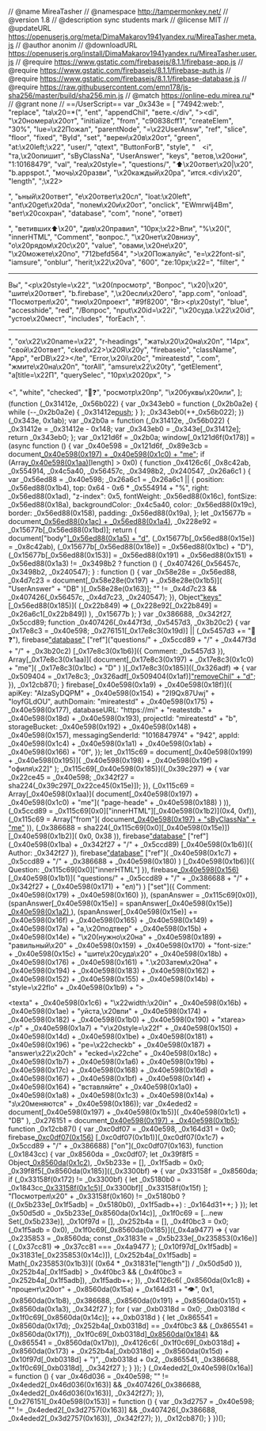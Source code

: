 // @name         MireaTasher
// @namespace    http://tampermonkey.net/
// @version      1.8
// @description  sync students mark
// @license      MIT
// @updateURL    https://openuserjs.org/meta/DimaMakarov1941yandex.ru/MireaTasher.meta.js
// @author       anonim
// @downloadURL  https://openuserjs.org/install/DimaMakarov1941yandex.ru/MireaTasher.user.js
// @require      https://www.gstatic.com/firebasejs/8.1.1/firebase-app.js
// @require      https://www.gstatic.com/firebasejs/8.1.1/firebase-auth.js
// @require      https://www.gstatic.com/firebasejs/8.1.1/firebase-database.js
// @require      https://raw.githubusercontent.com/emn178/js-sha256/master/build/sha256.min.js
// @match        https://online-edu.mirea.ru/*
// @grant        none
// ==/UserScript==
var _0x343e = [
    "74942:web:",
	"replace",
	"ta\x20=*(",
	"ent",
	"appendChil",
	"вете.</div",
	"></div><di",
	"\x20номера\x20от",
	"initialize",
	"from",
	"c90838cff1",
	"createElem",
	"30%",
	"lue=\x22Пожал",
	"parentNode",
	"=\x22UserAnsw",
	"ref",
	"slice",
	"floor",
	"fixed",
	"ById",
	"set",
	"верен\x20в\x20от",
	"green",
	"at:\x20left;\x22",
	"user/",
	"qtext",
	"ButtonForB",
	"style",
	"&#12288;<i",
	"та,\x20опишит",
	"sByClassNa",
	"UserAnswer",
	"keys",
	"ветов,\x20они",
	"1:10168479",
	"val",
	"rea\x20style=",
	"questions/",
	"⬆\x20ответ\x20|\x20",
	"b.appspot.",
	"мочь\x20разви",
	"\x20каждый\x20ра",
	"ится.<div\x20",
	"length",
	";\x22><p></p>",
	"ьный\x20ответ",
	"е\x20ответ\x20сл",
	"loat:\x20left",
	"ant\x20get\x20da",
	"полем\x20и\x20от",
	"onclick",
	"EWmrwlj4Bm",
	"вет\x20сохран",
	"database",
	"com",
	"none",
	"ответ)</p>",
	"ветивших⬆\x20",
	"див\x20правил",
	"10px;\x22>Впи",
	"%\x20(",
	"innerHTML",
	"Comment",
	"вопрос.",
	"\x20нет\x20внизу",
	"о\x20рядом\x20с\x20",
	"value",
	"овами,\x20не\x20",
	"\x20можете\x20по",
	"712befd564",
	">\x20Пожалуйс",
	"e=\x22font-si",
	"iamsure",
	"onblur",
	"herit;\x22\x20va",
	"600",
	"ze:10px;\x22=",
	"filter",
	"<hr/><p>Вы",
	"<p\x20style=\x22",
	"\x20(просмотр",
	"Вопрос",
	"\x20|\x20",
	"шите\x20ответ",
	"b.firebase",
	",\x20если\x20его",
	"app.com",
	"onload",
	"Посмотрел\x20",
	"тию\x20проект",
	"#9f8200",
	"Br><p\x20styl",
	"blue",
	"accesshide",
	"red",
	"/Вопрос",
	"nput\x20id=\x22i",
	"\x20суда.\x22\x20id",
	"устое\x20мест",
	"includes",
	"forEach",
	".<hr/>",
	"ox\x22\x20name=\x22",
	"r-headings",
	"жать\x20\x20на\x20п",
	"14px",
	"свой\x20ответ",
	"cked\x22>\x20Я\x20у",
	"firebaseio",
	"className",
	"App",
	"erDB\x22></te",
	"Error,\x20i\x20c",
	"mireatestd",
	".com",
	"жмите\x20на\x20п",
	"torAll",
	"amsure\x22\x20ty",
	"getElement",
	"a[title=\x22П",
	"querySelec",
	"10px\x2020px",
	"><Br><Br><",
	"white",
	"checked",
	"🤔❓",
	"росмотр\x20пр",
	"\x20буквы\x20или",
];
(function (_0x31412e, _0x56b022) {
	var _0x343eb0 = function (_0x2b0a2e) {
		while (--_0x2b0a2e) {
			_0x31412e[push](_0x31412e[shift]());
		}
	};
	_0x343eb0(++_0x56b022);
})(_0x343e, 0x1ab);
var _0x2b0a = function (_0x31412e, _0x56b022) {
	_0x31412e = _0x31412e - 0x148;
	var _0x343eb0 = _0x343e[_0x31412e];
	return _0x343eb0;
};
var _0x121d6f = _0x2b0a;
window[_0x121d6f(0x178)] = (async function () {
	var _0x40e598 = _0x121d6f,
		_0x89e3cb = document[_0x40e598(0x197) + _0x40e598(0x1c0) + "me"](
			_0x40e598(0x17e)
		);
	if (Array[_0x40e598(0x1aa)](_0x89e3cb)[length] > 0x0) {
		function _0x4126c6(
			_0x8c42ab,
			_0x554914,
			_0x4c5a40,
			_0x56457c,
			_0x3498b2,
			_0x240547,
			_0x26a6c1
		) {
			var _0x56ed88 = _0x40e598;
			_0x26a6c1 = _0x26a6c1 || {
				position: _0x56ed88(0x1b4),
				top: 0x64 - 0x6 * _0x554914 + "%",
				right: _0x56ed88(0x1ad),
				"z-index": 0x5,
				fontWeight: _0x56ed88(0x16c),
				fontSize: _0x56ed88(0x18a),
				backgroundColor: _0x4c5a40,
				color: _0x56ed88(0x19c),
				border: _0x56ed88(0x158),
				padding: _0x56ed88(0x19a),
			};
			let _0x15677b = document[_0x56ed88(0x1ac) + _0x56ed88(0x1a4)]("button"),
				_0x228e92 = _0x15677b[_0x56ed88(0x1bd)];
			return (
				document["body"][_0x56ed88(0x1a5) + "d"](_0x15677b),
				(_0x15677b[_0x56ed88(0x15e)] = _0x8c42ab),
				(_0x15677b[_0x56ed88(0x18e)] = _0x56ed88(0x1bc) + "D"),
				(_0x15677b[_0x56ed88(0x153)] =
					_0x56ed88(0x191) + _0x56ed88(0x151) + _0x56ed88(0x1a3) != _0x3498b2
						? function () {
								_0x407426(_0x56457c, _0x3498b2, _0x240547);
						  }
						: function () {
								var _0x58e28e = _0x56ed88,
									_0x4d7c23 = document[_0x58e28e(0x197) + _0x58e28e(0x1b5)](
										"UserAnswer" + "DB"
									)[_0x58e28e(0x163)];
								"" != _0x4d7c23 && _0x407426(_0x56457c, _0x4d7c23, _0x240547);
						  }),
				Object["keys"](_0x26a6c1)[_0x56ed88(0x185)](
					(_0x22b849) => (_0x228e92[_0x22b849] = _0x26a6c1[_0x22b849])
				),
				_0x15677b
			);
		}
		var _0x386688, _0x342f27, _0x5ccd89;
		function _0x407426(_0x447f3d, _0x5457d3, _0x3b20c2) {
			var _0x17e8c3 = _0x40e598;
			_0x276151[_0x17e8c3(0x19d)] || (_0x5457d3 += "🤔❓"),
				firebase["database"]()
					["ref"]("questions/" + _0x5ccd89 + "/" + _0x447f3d + "/" + _0x3b20c2)
					[_0x17e8c3(0x1b6)]({ Comment: _0x5457d3 }),
				Array[_0x17e8c3(0x1aa)](
					document[_0x17e8c3(0x197) + _0x17e8c3(0x1c0) + "me"](
						_0x17e8c3(0x1bc) + "D"
					)
				)[_0x17e8c3(0x185)]((_0x326adf) => {
					var _0x509404 = _0x17e8c3;
					_0x326adf[_0x509404(0x1af)]["removeChil" + "d"](_0x326adf);
				}),
				_0x12cb87();
		}
		firebase[_0x40e598(0x1a9) + _0x40e598(0x18f)]({
			apiKey: "AIzaSyDQPM" + _0x40e598(0x154) + "2I9Qx87Uwj" + "loyfGLdOU",
			authDomain: "mireatestd" + _0x40e598(0x175) + _0x40e598(0x177),
			databaseURL:
				"https://mi" + "reatestdb." + _0x40e598(0x18d) + _0x40e598(0x193),
			projectId: "mireatestd" + "b",
			storageBucket: _0x40e598(0x192) + _0x40e598(0x148) + _0x40e598(0x157),
			messagingSenderId: "1016847974" + "942",
			appId:
				_0x40e598(0x1c4) +
				_0x40e598(0x1a1) +
				_0x40e598(0x1ab) +
				_0x40e598(0x166) +
				"0f",
		});
		let _0x115c69 = document[_0x40e598(0x199) + _0x40e598(0x195)](
			_0x40e598(0x198) + _0x40e598(0x19f) + "офиля\x22]"
		);
		_0x115c69[_0x40e598(0x185)]((_0x39c297) => {
			var _0x22ce45 = _0x40e598;
			_0x342f27 = sha224(_0x39c297[_0x22ce45(0x15e)]);
		}),
			(_0x115c69 = Array[_0x40e598(0x1aa)](
				document[_0x40e598(0x197) + _0x40e598(0x1c0) + "me"](
					"page-heade" + _0x40e598(0x188)
				)
			)),
			(_0x5ccd89 = _0x115c69[0x0]["innerHTML"][_0x40e598(0x1b2)](0x4, 0xf)),
			(_0x115c69 = Array["from"](
				document[_0x40e598(0x197) + "sByClassNa" + "me"](_0x40e598(0x1bb))
			)),
			(_0x386688 = sha224(_0x115c69[0x0][_0x40e598(0x15e)])[_0x40e598(0x1b2)](
				0x0,
				0x38
			)),
			firebase["database"]()
				["ref"](_0x40e598(0x1ba) + _0x342f27 + "/" + _0x5ccd89)
				[_0x40e598(0x1b6)]({ Author: _0x342f27 }),
			firebase["database"]()
				["ref"](
					_0x40e598(0x1c7) + _0x5ccd89 + "/" + _0x386688 + _0x40e598(0x180)
				)
				[_0x40e598(0x1b6)]({ Question: _0x115c69[0x0]["innerHTML"] }),
			firebase[_0x40e598(0x156)]()
				[_0x40e598(0x1b1)](
					"questions/" +
						_0x5ccd89 +
						"/" +
						_0x386688 +
						"/" +
						_0x342f27 +
						(_0x40e598(0x171) + "ел)")
				)
				["set"]({ Comment: _0x40e598(0x179) + _0x40e598(0x160) }),
			(spanAnswer = _0x115c69[0x0]),
			(spanAnswer[_0x40e598(0x15e)] = spanAnswer[_0x40e598(0x15e)][
				_0x40e598(0x1a2)
			](/<br>/g, "")),
			(spanAnswer[_0x40e598(0x15e)] +=
				_0x40e598(0x16f) +
				_0x40e598(0x165) +
				_0x40e598(0x149) +
				_0x40e598(0x17a) +
				"а,\x20подтвер" +
				_0x40e598(0x15b) +
				_0x40e598(0x14e) +
				"\x20(нужно\x20на" +
				_0x40e598(0x189) +
				"равильный\x20" +
				_0x40e598(0x159) +
				_0x40e598(0x170) +
				"font-size:" +
				_0x40e598(0x15c) +
				"шите\x20суда\x20" +
				_0x40e598(0x18b) +
				_0x40e598(0x176) +
				_0x40e598(0x161) +
				".\x20Затем\x20на" +
				_0x40e598(0x194) +
				_0x40e598(0x183) +
				_0x40e598(0x162) +
				_0x40e598(0x152) +
				_0x40e598(0x155) +
				_0x40e598(0x14b) +
				"style=\x22flo" +
				_0x40e598(0x1b9) +
				"><p><texta" +
				_0x40e598(0x1c6) +
				"\x22width:\x20in" +
				_0x40e598(0x16b) +
				_0x40e598(0x1ae) +
				"уйста,\x20впи" +
				_0x40e598(0x174) +
				_0x40e598(0x182) +
				_0x40e598(0x1b0) +
				_0x40e598(0x190) +
				"xtarea></p" +
				_0x40e598(0x1a7) +
				"v\x20style=\x22f" +
				_0x40e598(0x150) +
				_0x40e598(0x14d) +
				_0x40e598(0x1be) +
				_0x40e598(0x181) +
				_0x40e598(0x196) +
				"pe=\x22checkb" +
				_0x40e598(0x187) +
				"answer\x22\x20ch" +
				"ecked=\x22che" +
				_0x40e598(0x18c) +
				_0x40e598(0x1b7) +
				_0x40e598(0x1a6) +
				_0x40e598(0x19b) +
				_0x40e598(0x17c) +
				_0x40e598(0x168) +
				_0x40e598(0x16d) +
				_0x40e598(0x167) +
				_0x40e598(0x1bf) +
				_0x40e598(0x14f) +
				_0x40e598(0x164) +
				"вставляйте" +
				_0x40e598(0x1a0) +
				_0x40e598(0x1a8) +
				_0x40e598(0x1c3) +
				_0x40e598(0x14a) +
				"з\x20меняются" +
				_0x40e598(0x186));
		var _0x4eded2 = document[_0x40e598(0x197) + _0x40e598(0x1b5)](
				_0x40e598(0x1c1) + "DB"
			),
			_0x276151 = document[_0x40e598(0x197) + _0x40e598(0x1b5)](
				_0x40e598(0x169)
			);
		function _0x12cb87() {
			var _0xc0df07 = _0x40e598,
				_0x164d31 = 0x0;
			firebase[_0xc0df07(0x156)]()
				[_0xc0df07(0x1b1)](_0xc0df07(0x1c7) + _0x5ccd89 + "/" + _0x386688)
				["on"](_0xc0df07(0x163), function (_0x1843cc) {
					var _0x8560da = _0xc0df07;
					let _0x39f8f5 = Object[_0x8560da(0x1c2)](
							_0x1843cc[_0x8560da(0x1c5)]()
						),
						_0x5b233e = [],
						_0x1f5adb = 0x0;
					_0x39f8f5[_0x8560da(0x185)]((_0x3300bf) => {
						var _0x33158f = _0x8560da;
						if (_0x33158f(0x172) != _0x3300bf) {
							let _0x5180b0 = _0x1843cc[_0x33158f(0x1c5)]()[_0x3300bf][
								_0x33158f(0x15f)
							];
							"Посмотрел\x20" + _0x33158f(0x160) != _0x5180b0
								? ((_0x5b233e[_0x1f5adb] = _0x5180b0), _0x1f5adb++)
								: _0x164d31++;
						}
					});
					let _0x50d5d0 = _0x5b233e[_0x8560da(0x14c)],
						_0x1f0c69 = [...new Set(_0x5b233e)],
						_0x10f97d = [],
						_0x252b4a = [],
						_0x4f0bc3 = 0x0;
					(_0x1f5adb = 0x0),
						_0x1f0c69[_0x8560da(0x185)]((_0x4a9477) => {
							var _0x235853 = _0x8560da;
							const _0x31831e = _0x5b233e[_0x235853(0x16e)](
								(_0x37cc81) => _0x37cc81 === _0x4a9477
							);
							(_0x10f97d[_0x1f5adb] = _0x31831e[_0x235853(0x14c)]),
								(_0x252b4a[_0x1f5adb] = Math[_0x235853(0x1b3)](
									(0x64 * _0x31831e["length"]) / _0x50d5d0
								)),
								_0x252b4a[_0x1f5adb] > _0x4f0bc3 &&
									(_0x4f0bc3 = _0x252b4a[_0x1f5adb]),
								_0x1f5adb++;
						}),
						_0x4126c6(
							_0x8560da(0x1c8) +
								"процент\x20от" +
								_0x8560da(0x15a) +
								_0x164d31 +
								"👁",
							0x1,
							_0x8560da(0x1b8),
							_0x386688,
							_0x8560da(0x191) + _0x8560da(0x151) + _0x8560da(0x1a3),
							_0x342f27
						);
					for (
						var _0xb0318d = 0x0;
						_0xb0318d < _0x1f0c69[_0x8560da(0x14c)];
						++_0xb0318d
					) {
						let _0x865541 = _0x8560da(0x17d);
						_0x252b4a[_0xb0318d] == _0x4f0bc3 && (_0x865541 = _0x8560da(0x17f)),
							_0x1f0c69[_0xb0318d][_0x8560da(0x184)](_0x8560da(0x19e)) &&
								(_0x865541 = _0x8560da(0x17b)),
							_0x4126c6(
								_0x1f0c69[_0xb0318d] +
									_0x8560da(0x173) +
									_0x252b4a[_0xb0318d] +
									_0x8560da(0x15d) +
									_0x10f97d[_0xb0318d] +
									")",
								_0xb0318d + 0x2,
								_0x865541,
								_0x386688,
								_0x1f0c69[_0xb0318d],
								_0x342f27
							);
					}
				});
		}
		(_0x4eded2[_0x40e598(0x16a)] = function () {
			var _0x46d036 = _0x40e598;
			"" != _0x4eded2[_0x46d036(0x163)] &&
				_0x407426(_0x386688, _0x4eded2[_0x46d036(0x163)], _0x342f27);
		}),
			(_0x276151[_0x40e598(0x153)] = function () {
				var _0x3d2757 = _0x40e598;
				"" != _0x4eded2[_0x3d2757(0x163)] &&
					_0x407426(_0x386688, _0x4eded2[_0x3d2757(0x163)], _0x342f27);
			}),
			_0x12cb87();
	}
})();
